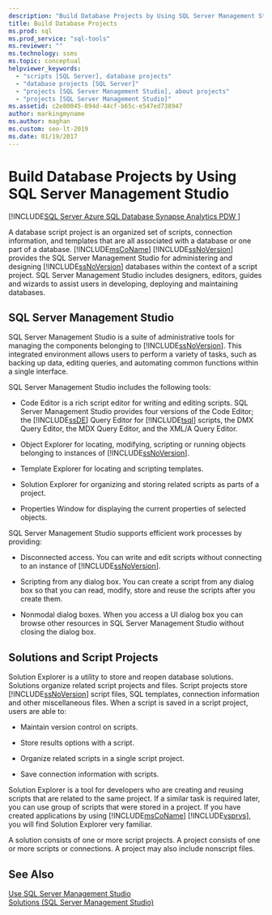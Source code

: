 ```yaml
---
description: "Build Database Projects by Using SQL Server Management Studio"
title: Build Database Projects
ms.prod: sql
ms.prod_service: "sql-tools"
ms.reviewer: ""
ms.technology: ssms
ms.topic: conceptual
helpviewer_keywords: 
  - "scripts [SQL Server], database projects"
  - "database projects [SQL Server]"
  - "projects [SQL Server Management Studio], about projects"
  - "projects [SQL Server Management Studio]"
ms.assetid: c2e80045-894d-44cf-b65c-e547ed738947
author: markingmyname
ms.author: maghan
ms.custom: seo-lt-2019
ms.date: 01/19/2017
---
```


# Build Database Projects by Using SQL Server Management Studio

[!INCLUDE[SQL Server Azure SQL Database Synapse Analytics PDW ](../includes/applies-to-version/sql-asdb-asdbmi-asa-pdw.md)]

A database script project is an organized set of scripts, connection information, and templates that are all associated with a database or one part of a database. [!INCLUDE[msCoName](../includes/msconame_md.md)] [!INCLUDE[ssNoVersion](../includes/ssnoversion-md.md)] provides the SQL Server Management Studio for administering and designing [!INCLUDE[ssNoVersion](../includes/ssnoversion-md.md)] databases within the context of a script project. SQL Server Management Studio includes designers, editors, guides and wizards to assist users in developing, deploying and maintaining databases.  
  
## SQL Server Management Studio  
SQL Server Management Studio is a suite of administrative tools for managing the components belonging to [!INCLUDE[ssNoVersion](../includes/ssnoversion-md.md)]. This integrated environment allows users to perform a variety of tasks, such as backing up data, editing queries, and automating common functions within a single interface.  
  
SQL Server Management Studio includes the following tools:  
  
-   Code Editor is a rich script editor for writing and editing scripts. SQL Server Management Studio provides four versions of the Code Editor; the [!INCLUDE[ssDE](../includes/ssde_md.md)] Query Editor for [!INCLUDE[tsql](../includes/tsql-md.md)] scripts, the DMX Query Editor, the MDX Query Editor, and the XML/A Query Editor.  
  
-   Object Explorer for locating, modifying, scripting or running objects belonging to instances of [!INCLUDE[ssNoVersion](../includes/ssnoversion-md.md)].  
  
-   Template Explorer for locating and scripting templates.  
  
-   Solution Explorer for organizing and storing related scripts as parts of a project.  
  
-   Properties Window for displaying the current properties of selected objects.  
  
SQL Server Management Studio supports efficient work processes by providing:  
  
-   Disconnected access. You can write and edit scripts without connecting to an instance of [!INCLUDE[ssNoVersion](../includes/ssnoversion-md.md)].  
  
-   Scripting from any dialog box. You can create a script from any dialog box so that you can read, modify, store and reuse the scripts after you create them.  
  
-   Nonmodal dialog boxes. When you access a UI dialog box you can browse other resources in SQL Server Management Studio without closing the dialog box.  
  
## Solutions and Script Projects  
Solution Explorer is a utility to store and reopen database solutions. Solutions organize related script projects and files. Script projects store [!INCLUDE[ssNoVersion](../includes/ssnoversion-md.md)] script files, SQL templates, connection information and other miscellaneous files. When a script is saved in a script project, users are able to:  
  
-   Maintain version control on scripts.  
  
-   Store results options with a script.  
  
-   Organize related scripts in a single script project.  
  
-   Save connection information with scripts.  
  
Solution Explorer is a tool for developers who are creating and reusing scripts that are related to the same project. If a similar task is required later, you can use group of scripts that were stored in a project. If you have created applications by using [!INCLUDE[msCoName](../includes/msconame_md.md)] [!INCLUDE[vsprvs](../includes/vsprvs-md.md)], you will find Solution Explorer very familiar.  
  
A solution consists of one or more script projects. A project consists of one or more scripts or connections. A project may also include nonscript files.  
  
## See Also  
[Use SQL Server Management Studio](./sql-server-management-studio-ssms.md)  
[Solutions &#40;SQL Server Management Studio&#41;](../ssms/solution/solutions-sql-server-management-studio.md)  
